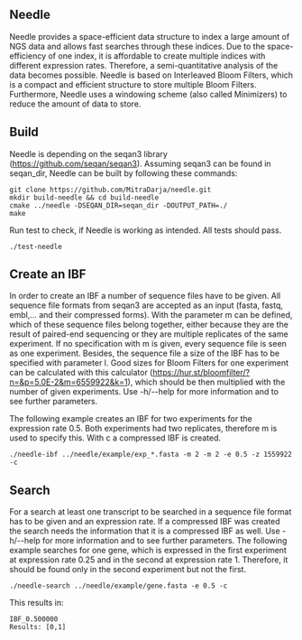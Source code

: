 ## Needle
Needle provides a space-efficient data structure to index a large amount of NGS data and allows fast searches through these indices.
Due to the space-efficiency of one index, it is affordable to create multiple indices with different expression rates. Therefore, a semi-quantitative analysis of the data becomes possible. Needle is based on Interleaved Bloom Filters, which is a compact and efficient structure to store multiple Bloom Filters. Furthermore, Needle uses a windowing scheme (also called Minimizers) to reduce the amount of data to store.  

## Build

Needle is depending on the seqan3 library (https://github.com/seqan/seqan3).
Assuming seqan3 can be found in seqan_dir, Needle can be built by following these commands:

```
git clone https://github.com/MitraDarja/needle.git
mkdir build-needle && cd build-needle
cmake ../needle -DSEQAN_DIR=seqan_dir -DOUTPUT_PATH=./
make
```

Run test to check, if Needle is working as intended. All tests should pass.

```
./test-needle
```

## Create an IBF
In order to create an IBF a number of sequence files have to be given. All sequence file formats from seqan3 are accepted as an input (fasta, fastq, embl,... and their compressed forms). With the parameter m can be defined, which of these sequence files belong together, either because they are the result of paired-end sequencing or they are multiple replicates of the same experiment. If no specification with m is given, every sequence file is seen as one experiment.
Besides, the sequence file a size of the IBF has to be specified with parameter l. Good sizes for Bloom Filters for one experiment can be calculated with this calculator (https://hur.st/bloomfilter/?n=&p=5.0E-2&m=6559922&k=1), which should be then multiplied with the number of given experiments.
Use -h/--help for more information and to see further parameters.

The following example creates an IBF for two experiments for the expression rate 0.5. Both experiments had two replicates, therefore m is used to specify this. With c a compressed IBF is created.

```
./needle-ibf ../needle/example/exp_*.fasta -m 2 -m 2 -e 0.5 -z 1559922 -c
```

## Search
For a search at least one transcript to be searched in a sequence file format has to be given and an expression rate. If a compressed IBF was created the search needs the information that it is a compressed IBF as well.
Use -h/--help for more information and to see further parameters.
The following example searches for one gene, which is expressed in the first experiment at expression rate 0.25 and in the second at expression rate 1. Therefore, it should be found only in the second experiment but not the first.

```
./needle-search ../needle/example/gene.fasta -e 0.5 -c
```
This results in:
```
IBF_0.500000
Results: [0,1]
```
